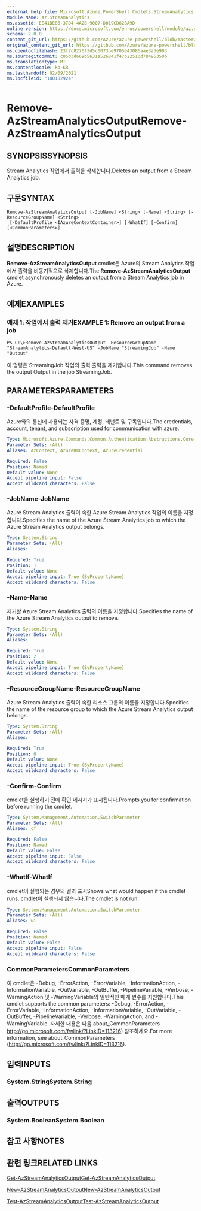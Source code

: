 ```yaml
---
external help file: Microsoft.Azure.PowerShell.Cmdlets.StreamAnalytics.dll-Help.xml
Module Name: Az.StreamAnalytics
ms.assetid: EE41BE86-37D4-4A2B-9007-D019CD62BA9D
online version: https://docs.microsoft.com/en-us/powershell/module/az.streamanalytics/remove-azstreamanalyticsoutput
schema: 2.0.0
content_git_url: https://github.com/Azure/azure-powershell/blob/master/src/StreamAnalytics/StreamAnalytics/help/Remove-AzStreamAnalyticsOutput.md
original_content_git_url: https://github.com/Azure/azure-powershell/blob/master/src/StreamAnalytics/StreamAnalytics/help/Remove-AzStreamAnalyticsOutput.md
ms.openlocfilehash: 23f7c8270f3d5c0073be9705e43086aae3a3e903
ms.sourcegitcommit: c05d3d669b5631e526841f47b22513d78495350b
ms.translationtype: MT
ms.contentlocale: ko-KR
ms.lasthandoff: 02/09/2021
ms.locfileid: "100182924"
---
```

# <span data-ttu-id="b1a3f-101">Remove-AzStreamAnalyticsOutput</span><span class="sxs-lookup"><span data-stu-id="b1a3f-101">Remove-AzStreamAnalyticsOutput</span></span>

## <span data-ttu-id="b1a3f-102">SYNOPSIS</span><span class="sxs-lookup"><span data-stu-id="b1a3f-102">SYNOPSIS</span></span>
<span data-ttu-id="b1a3f-103">Stream Analytics 작업에서 출력을 삭제합니다.</span><span class="sxs-lookup"><span data-stu-id="b1a3f-103">Deletes an output from a Stream Analytics job.</span></span>

## <span data-ttu-id="b1a3f-104">구문</span><span class="sxs-lookup"><span data-stu-id="b1a3f-104">SYNTAX</span></span>

```
Remove-AzStreamAnalyticsOutput [-JobName] <String> [-Name] <String> [-ResourceGroupName] <String>
 [-DefaultProfile <IAzureContextContainer>] [-WhatIf] [-Confirm] [<CommonParameters>]
```

## <span data-ttu-id="b1a3f-105">설명</span><span class="sxs-lookup"><span data-stu-id="b1a3f-105">DESCRIPTION</span></span>
<span data-ttu-id="b1a3f-106">**Remove-AzStreamAnalyticsOutput** cmdlet은 Azure의 Stream Analytics 작업에서 출력을 비동기적으로 삭제합니다.</span><span class="sxs-lookup"><span data-stu-id="b1a3f-106">The **Remove-AzStreamAnalyticsOutput** cmdlet asynchronously deletes an output from a Stream Analytics job in Azure.</span></span>

## <span data-ttu-id="b1a3f-107">예제</span><span class="sxs-lookup"><span data-stu-id="b1a3f-107">EXAMPLES</span></span>

### <span data-ttu-id="b1a3f-108">예제 1: 작업에서 출력 제거</span><span class="sxs-lookup"><span data-stu-id="b1a3f-108">EXAMPLE 1: Remove an output from a job</span></span>
```
PS C:\>Remove-AzStreamAnalyticsOutput -ResourceGroupName "StreamAnalytics-Default-West-US" -JobName "StreamingJob" -Name "Output"
```

<span data-ttu-id="b1a3f-109">이 명령은 StreamingJob 작업의 출력 출력을 제거합니다.</span><span class="sxs-lookup"><span data-stu-id="b1a3f-109">This command removes the output Output in the job StreamingJob.</span></span>

## <span data-ttu-id="b1a3f-110">PARAMETERS</span><span class="sxs-lookup"><span data-stu-id="b1a3f-110">PARAMETERS</span></span>

### <span data-ttu-id="b1a3f-111">-DefaultProfile</span><span class="sxs-lookup"><span data-stu-id="b1a3f-111">-DefaultProfile</span></span>
<span data-ttu-id="b1a3f-112">Azure와의 통신에 사용되는 자격 증명, 계정, 테넌트 및 구독입니다.</span><span class="sxs-lookup"><span data-stu-id="b1a3f-112">The credentials, account, tenant, and subscription used for communication with azure.</span></span>

```yaml
Type: Microsoft.Azure.Commands.Common.Authentication.Abstractions.Core.IAzureContextContainer
Parameter Sets: (All)
Aliases: AzContext, AzureRmContext, AzureCredential

Required: False
Position: Named
Default value: None
Accept pipeline input: False
Accept wildcard characters: False
```

### <span data-ttu-id="b1a3f-113">-JobName</span><span class="sxs-lookup"><span data-stu-id="b1a3f-113">-JobName</span></span>
<span data-ttu-id="b1a3f-114">Azure Stream Analytics 출력이 속한 Azure Stream Analytics 작업의 이름을 지정합니다.</span><span class="sxs-lookup"><span data-stu-id="b1a3f-114">Specifies the name of the Azure Stream Analytics job to which the Azure Stream Analytics output belongs.</span></span>

```yaml
Type: System.String
Parameter Sets: (All)
Aliases:

Required: True
Position: 1
Default value: None
Accept pipeline input: True (ByPropertyName)
Accept wildcard characters: False
```

### <span data-ttu-id="b1a3f-115">-Name</span><span class="sxs-lookup"><span data-stu-id="b1a3f-115">-Name</span></span>
<span data-ttu-id="b1a3f-116">제거할 Azure Stream Analytics 출력의 이름을 지정합니다.</span><span class="sxs-lookup"><span data-stu-id="b1a3f-116">Specifies the name of the Azure Stream Analytics output to remove.</span></span>

```yaml
Type: System.String
Parameter Sets: (All)
Aliases:

Required: True
Position: 2
Default value: None
Accept pipeline input: True (ByPropertyName)
Accept wildcard characters: False
```

### <span data-ttu-id="b1a3f-117">-ResourceGroupName</span><span class="sxs-lookup"><span data-stu-id="b1a3f-117">-ResourceGroupName</span></span>
<span data-ttu-id="b1a3f-118">Azure Stream Analytics 출력이 속한 리소스 그룹의 이름을 지정합니다.</span><span class="sxs-lookup"><span data-stu-id="b1a3f-118">Specifies the name of the resource group to which the Azure Stream Analytics output belongs.</span></span>

```yaml
Type: System.String
Parameter Sets: (All)
Aliases:

Required: True
Position: 0
Default value: None
Accept pipeline input: True (ByPropertyName)
Accept wildcard characters: False
```

### <span data-ttu-id="b1a3f-119">-Confirm</span><span class="sxs-lookup"><span data-stu-id="b1a3f-119">-Confirm</span></span>
<span data-ttu-id="b1a3f-120">cmdlet을 실행하기 전에 확인 메시지가 표시됩니다.</span><span class="sxs-lookup"><span data-stu-id="b1a3f-120">Prompts you for confirmation before running the cmdlet.</span></span>

```yaml
Type: System.Management.Automation.SwitchParameter
Parameter Sets: (All)
Aliases: cf

Required: False
Position: Named
Default value: False
Accept pipeline input: False
Accept wildcard characters: False
```

### <span data-ttu-id="b1a3f-121">-WhatIf</span><span class="sxs-lookup"><span data-stu-id="b1a3f-121">-WhatIf</span></span>
<span data-ttu-id="b1a3f-122">cmdlet이 실행되는 경우의 결과 표시</span><span class="sxs-lookup"><span data-stu-id="b1a3f-122">Shows what would happen if the cmdlet runs.</span></span>
<span data-ttu-id="b1a3f-123">cmdlet이 실행되지 않습니다.</span><span class="sxs-lookup"><span data-stu-id="b1a3f-123">The cmdlet is not run.</span></span>

```yaml
Type: System.Management.Automation.SwitchParameter
Parameter Sets: (All)
Aliases: wi

Required: False
Position: Named
Default value: False
Accept pipeline input: False
Accept wildcard characters: False
```

### <span data-ttu-id="b1a3f-124">CommonParameters</span><span class="sxs-lookup"><span data-stu-id="b1a3f-124">CommonParameters</span></span>
<span data-ttu-id="b1a3f-125">이 cmdlet은 -Debug, -ErrorAction, -ErrorVariable, -InformationAction, -InformationVariable, -OutVariable, -OutBuffer, -PipelineVariable, -Verbose, -WarningAction 및 -WarningVariable의 일반적인 매개 변수를 지원합니다.</span><span class="sxs-lookup"><span data-stu-id="b1a3f-125">This cmdlet supports the common parameters: -Debug, -ErrorAction, -ErrorVariable, -InformationAction, -InformationVariable, -OutVariable, -OutBuffer, -PipelineVariable, -Verbose, -WarningAction, and -WarningVariable.</span></span> <span data-ttu-id="b1a3f-126">자세한 내용은 다음 about_CommonParameters http://go.microsoft.com/fwlink/?LinkID=113216) 참조하세요.</span><span class="sxs-lookup"><span data-stu-id="b1a3f-126">For more information, see about_CommonParameters (http://go.microsoft.com/fwlink/?LinkID=113216).</span></span>

## <span data-ttu-id="b1a3f-127">입력</span><span class="sxs-lookup"><span data-stu-id="b1a3f-127">INPUTS</span></span>

### <span data-ttu-id="b1a3f-128">System.String</span><span class="sxs-lookup"><span data-stu-id="b1a3f-128">System.String</span></span>

## <span data-ttu-id="b1a3f-129">출력</span><span class="sxs-lookup"><span data-stu-id="b1a3f-129">OUTPUTS</span></span>

### <span data-ttu-id="b1a3f-130">System.Boolean</span><span class="sxs-lookup"><span data-stu-id="b1a3f-130">System.Boolean</span></span>

## <span data-ttu-id="b1a3f-131">참고 사항</span><span class="sxs-lookup"><span data-stu-id="b1a3f-131">NOTES</span></span>

## <span data-ttu-id="b1a3f-132">관련 링크</span><span class="sxs-lookup"><span data-stu-id="b1a3f-132">RELATED LINKS</span></span>

[<span data-ttu-id="b1a3f-133">Get-AzStreamAnalyticsOutput</span><span class="sxs-lookup"><span data-stu-id="b1a3f-133">Get-AzStreamAnalyticsOutput</span></span>](./Get-AzStreamAnalyticsOutput.md)

[<span data-ttu-id="b1a3f-134">New-AzStreamAnalyticsOutput</span><span class="sxs-lookup"><span data-stu-id="b1a3f-134">New-AzStreamAnalyticsOutput</span></span>](./New-AzStreamAnalyticsOutput.md)

[<span data-ttu-id="b1a3f-135">Test-AzStreamAnalyticsOutput</span><span class="sxs-lookup"><span data-stu-id="b1a3f-135">Test-AzStreamAnalyticsOutput</span></span>](./Test-AzStreamAnalyticsOutput.md)


